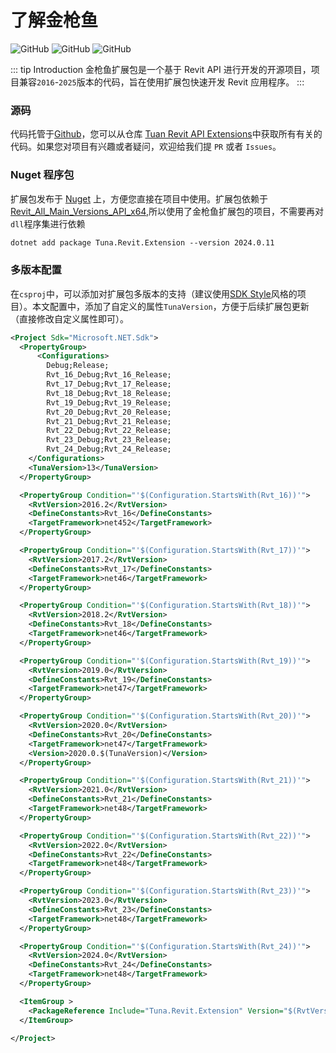 # 了解金枪鱼

![GitHub](https://img.shields.io/github/license/shichuyibushishiwu/Tuna.Revit.Extension?label=License)
![GitHub](https://img.shields.io/badge/Shiwu-Tuna-green)
![GitHub](https://img.shields.io/nuget/dt/Tuna.Revit.Extension?style=flat&logo=nuget&label=nuget&link=https%3A%2F%2Fwww.nuget.org%2Fpackages%2FTuna.Revit.Extension%2F)

::: tip Introduction
金枪鱼扩展包是一个基于 Revit API 进行开发的开源项目，项目兼容`2016`-`2025`版本的代码，旨在使用扩展包快速开发 Revit 应用程序。
:::

### 源码

代码托管于[Github](https://github.com/)，您可以从仓库 [Tuan Revit API Extensions](https://github.com/shichuyibushishiwu/Tuna.Revit.Extensions)中获取所有有关的代码。如果您对项目有兴趣或者疑问，欢迎给我们提 `PR` 或者 `Issues`。

### Nuget 程序包

扩展包发布于 [Nuget](https://www.nuget.org/) 上，方便您直接在项目中使用。扩展包依赖于[Revit_All_Main_Versions_API_x64](https://www.nuget.org/packages/Revit_All_Main_Versions_API_x64/),所以使用了金枪鱼扩展包的项目，不需要再对`dll`程序集进行依赖

```xml
dotnet add package Tuna.Revit.Extension --version 2024.0.11
```

### 多版本配置

在`csproj`中，可以添加对扩展包多版本的支持（建议使用[SDK Style](https://learn.microsoft.com/zh-cn/dotnet/standard/frameworks)风格的项目）。本文配置中，添加了自定义的属性`TunaVersion`，方便于后续扩展包更新（直接修改自定义属性即可）。

```xml
<Project Sdk="Microsoft.NET.Sdk">
  <PropertyGroup>
      <Configurations>
        Debug;Release;
        Rvt_16_Debug;Rvt_16_Release;
        Rvt_17_Debug;Rvt_17_Release;
        Rvt_18_Debug;Rvt_18_Release;
        Rvt_19_Debug;Rvt_19_Release;
        Rvt_20_Debug;Rvt_20_Release;
        Rvt_21_Debug;Rvt_21_Release;
        Rvt_22_Debug;Rvt_22_Release;
        Rvt_23_Debug;Rvt_23_Release;
        Rvt_24_Debug;Rvt_24_Release;
    </Configurations>
    <TunaVersion>13</TunaVersion>
  </PropertyGroup>

  <PropertyGroup Condition="'$(Configuration.StartsWith(Rvt_16))'">
    <RvtVersion>2016.2</RvtVersion>
    <DefineConstants>Rvt_16</DefineConstants>
    <TargetFramework>net452</TargetFramework>
  </PropertyGroup>

  <PropertyGroup Condition="'$(Configuration.StartsWith(Rvt_17))'">
    <RvtVersion>2017.2</RvtVersion>
    <DefineConstants>Rvt_17</DefineConstants>
    <TargetFramework>net46</TargetFramework>
  </PropertyGroup>

  <PropertyGroup Condition="'$(Configuration.StartsWith(Rvt_18))'">
    <RvtVersion>2018.2</RvtVersion>
    <DefineConstants>Rvt_18</DefineConstants>
    <TargetFramework>net46</TargetFramework>
  </PropertyGroup>

  <PropertyGroup Condition="'$(Configuration.StartsWith(Rvt_19))'">
    <RvtVersion>2019.0</RvtVersion>
    <DefineConstants>Rvt_19</DefineConstants>
    <TargetFramework>net47</TargetFramework>
  </PropertyGroup>

  <PropertyGroup Condition="'$(Configuration.StartsWith(Rvt_20))'">
    <RvtVersion>2020.0</RvtVersion>
    <DefineConstants>Rvt_20</DefineConstants>
    <TargetFramework>net47</TargetFramework>
    <Version>2020.0.$(TunaVersion)</Version>
  </PropertyGroup>

  <PropertyGroup Condition="'$(Configuration.StartsWith(Rvt_21))'">
    <RvtVersion>2021.0</RvtVersion>
    <DefineConstants>Rvt_21</DefineConstants>
    <TargetFramework>net48</TargetFramework>
  </PropertyGroup>

  <PropertyGroup Condition="'$(Configuration.StartsWith(Rvt_22))'">
    <RvtVersion>2022.0</RvtVersion>
    <DefineConstants>Rvt_22</DefineConstants>
    <TargetFramework>net48</TargetFramework>
  </PropertyGroup>

  <PropertyGroup Condition="'$(Configuration.StartsWith(Rvt_23))'">
    <RvtVersion>2023.0</RvtVersion>
    <DefineConstants>Rvt_23</DefineConstants>
    <TargetFramework>net48</TargetFramework>
  </PropertyGroup>

  <PropertyGroup Condition="'$(Configuration.StartsWith(Rvt_24))'">
    <RvtVersion>2024.0</RvtVersion>
    <DefineConstants>Rvt_24</DefineConstants>
    <TargetFramework>net48</TargetFramework>
  </PropertyGroup>

  <ItemGroup >
    <PackageReference Include="Tuna.Revit.Extension" Version="$(RvtVersion).$(TunaVersion)"/>
  </ItemGroup>

</Project>

```
